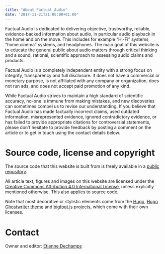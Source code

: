 ```yaml
---
title: "About Factual Audio"
date: "2017-11-21T21:00:00+01:00"
---
```


Factual Audio is dedicated to delivering objective, trustworthy, reliable, evidence-backed information about audio, in particular audio playback in the home and on the move. This includes for example “Hi-Fi” systems, “home cinema” systems, and headphones. The main goal of this website is to educate the general public about audio matters through critical thinking and a sound, rational, scientific approach to assessing audio claims and products.

Factual Audio is a completely independent entity with a strong focus on integrity, transparency and full disclosure. It does not have a commercial or monetary purpose, is not affiliated with any company or organization, does not run ads, and does not accept paid promotion of any kind.

While Factual Audio strives to maintain a high standard of scientific accuracy, no-one is immune from making mistakes, and new discoveries can sometimes compel us to revise our understanding. If you believe that Factual Audio has made factually incorrect claims, used outdated information, misrepresented evidence, ignored contradictory evidence, or has failed to provide appropriate citations for controversial statements, please don’t hesitate to provide feedback by posting a comment on the article or to get in touch using the contact details below.

# Source code, license and copyright

The source code that this website is built from is freely available in a [public repository][].

All article text, figures and images on this website are licensed under the [Creative Commons Attribution 4.0 International License][cc], unless explicitly mentioned otherwise. This also applies to source code.

Note that most decorative or stylistic elements come from the [Hugo][], [Hugo Ghostwriter theme][] and [bigfoot.js][] projects, which come with their own licenses.

# Contact

Owner and editor: [Etienne Dechamps](mailto:etienne@edechamps.fr)

[bigfoot.js]: http://www.bigfootjs.com/

[cc]: https://creativecommons.org/licenses/by/4.0/

[hugo]: https://gohugo.io/

[hugo ghostwriter theme]: https://github.com/roryg/ghostwriter

[public repository]: https://github.com/factualaudio/factualaudio

